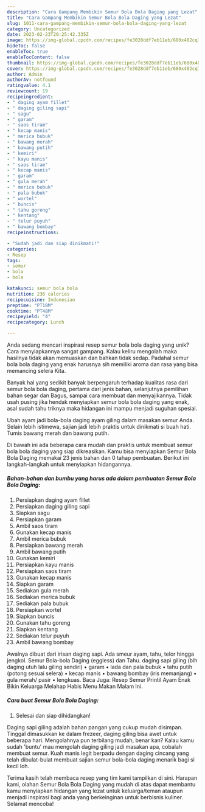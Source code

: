```yaml
---
description: "Cara Gampang Membikin Semur Bola Bola Daging yang Lezat"
title: "Cara Gampang Membikin Semur Bola Bola Daging yang Lezat"
slug: 1011-cara-gampang-membikin-semur-bola-bola-daging-yang-lezat
category: Uncategorized
date: 2023-02-23T20:25:42.335Z
image: https://img-global.cpcdn.com/recipes/fe3028ddf7eb11eb/680x482cq70/semur-bola-bola-daging-foto-resep-utama.jpg
hideToc: false
enableToc: true
enableTocContent: false
thumbnail: https://img-global.cpcdn.com/recipes/fe3028ddf7eb11eb/680x482cq70/semur-bola-bola-daging-foto-resep-utama.jpg
cover: https://img-global.cpcdn.com/recipes/fe3028ddf7eb11eb/680x482cq70/semur-bola-bola-daging-foto-resep-utama.jpg
author: Admin
authorAv: notfound
ratingvalue: 4.1
reviewcount: 19
recipeingredient:
- " daging ayam fillet"
- " daging giling sapi"
- " sagu"
- " garam"
- " saos tiram"
- " kecap manis"
- " merica bubuk"
- " bawang merah"
- " bawang putih"
- " kemiri"
- " kayu manis"
- " saos tiram"
- " kecap manis"
- " garam"
- " gula merah"
- " merica bubuk"
- " pala bubuk"
- " wortel"
- " buncis"
- " tahu goreng"
- " kentang"
- " telur puyuh"
- " bawang bombay"
recipeinstructions:

- "Sudah jadi dan siap dinikmati!"
categories:
- Resep
tags:
- semur
- bola
- bola

katakunci: semur bola bola 
nutrition: 236 calories
recipecuisine: Indonesian
preptime: "PT18M"
cooktime: "PT48M"
recipeyield: "4"
recipecategory: Lunch

---
```





Anda sedang mencari inspirasi resep semur bola bola daging yang unik? Cara menyiapkannya sangat gampang. Kalau keliru mengolah maka hasilnya tidak akan memuaskan dan bahkan tidak sedap. Padahal semur bola bola daging yang enak harusnya sih memiliki aroma dan rasa yang bisa memancing selera Kita.





Banyak hal yang sedikit banyak berpengaruh terhadap kualitas rasa dari semur bola bola daging, pertama dari jenis bahan, selanjutnya pemilihan bahan segar dan Bagus, sampai cara membuat dan menyajikannya. Tidak usah pusing jika hendak menyiapkan semur bola bola daging yang enak,      asal sudah tahu triknya maka hidangan ini mampu menjadi suguhan spesial.














Ubah ayam jadi bola-bola daging ayam giling dalam masakan semur Anda. Selain lebih istimewa, sajian jadi lebih praktis untuk dinikmati si buah hati. Tumis bawang merah dan bawang putih.






Di bawah ini ada beberapa cara mudah dan praktis untuk membuat semur bola bola daging yang siap dikreasikan. Kamu bisa menyiapkan Semur Bola Bola Daging memakai 23 jenis bahan dan 0 tahap pembuatan. Berikut ini langkah-langkah untuk menyiapkan hidangannya.

<!--inarticleads1-->

##### Bahan-bahan dan bumbu yang harus ada dalam pembuatan Semur Bola Bola Daging:

1. Persiapkan  daging ayam fillet
1. Persiapkan  daging giling sapi
1. Siapkan  sagu
1. Persiapkan  garam
1. Ambil  saos tiram
1. Gunakan  kecap manis
1. Ambil  merica bubuk
1. Persiapkan  bawang merah
1. Ambil  bawang putih
1. Gunakan  kemiri
1. Persiapkan  kayu manis
1. Persiapkan  saos tiram
1. Gunakan  kecap manis
1. Siapkan  garam
1. Sediakan  gula merah
1. Sediakan  merica bubuk
1. Sediakan  pala bubuk
1. Persiapkan  wortel
1. Siapkan  buncis
1. Gunakan  tahu goreng
1. Siapkan  kentang
1. Sediakan  telur puyuh
1. Ambil  bawang bombay


Awalnya dibuat dari irisan daging sapi. Ada smeur ayam, tahu, telor hingga jengkol. Semur Bola-bola Daging (eggless) dan Tahu. daging sapi giling (blh daging utuh lalu giling sendiri) • garam • lada dan pala bubuk • tahu putih (potong sesuai selera) • kecap manis • bawang bombay (iris memanjang) • gula merah/ pasir • lengkuas. Baca Juga: Resep Semur Printil Ayam Enak Bikin Keluarga Melahap Habis Menu Makan Malam Ini. 

<!--inarticleads2-->

##### Cara buat Semur Bola Bola Daging:


1. Selesai dan siap dihidangkan!

Daging sapi giling adalah bahan pangan yang cukup mudah disimpan. Tinggal dimasukkan ke dalam frezeer, daging giling bisa awet untuk beberapa hari. Mengolahnya pun terbilang mudah, benar kan? Kalau kamu sudah &#39;buntu&#39; mau mengolah daging giling jadi masakan apa, cobalah membuat semur. Kuah manis legit berpadu dengan daging cincang yang telah dibulat-bulat membuat sajian semur bola-bola daging menarik bagi si kecil loh. 

Terima kasih telah membaca resep yang tim kami tampilkan di sini. Harapan kami, olahan Semur Bola Bola Daging yang mudah di atas dapat membantu kamu menyiapkan hidangan yang lezat untuk keluarga/teman ataupun menjadi inspirasi bagi anda yang berkeinginan untuk berbisnis kuliner. Selamat mencoba!

